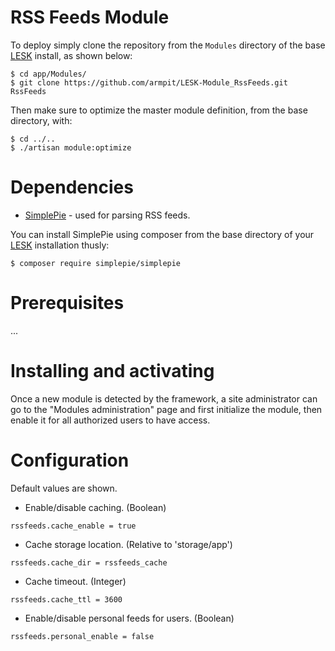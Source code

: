 # RSS Feeds Module

To deploy simply clone the repository from the ```Modules``` directory of the base [LESK](https://github.com/sroutier/laravel-enterprise-starter-kit) install, as shown below:

```
$ cd app/Modules/
$ git clone https://github.com/armpit/LESK-Module_RssFeeds.git RssFeeds
```

Then make sure to optimize the master module definition, from the base directory, with:

```
$ cd ../..
$ ./artisan module:optimize
```

# Dependencies

- [SimplePie](https://github.com/simplepie/simplepie "SimplePie") - used for parsing RSS feeds.

You can install SimplePie using composer from the base directory of your [LESK](https://github.com/sroutier/laravel-enterprise-starter-kit) installation thusly:

```
$ composer require simplepie/simplepie
```

# Prerequisites
...

# Installing and activating
Once a new module is detected by the framework, a site administrator can go to the "Modules administration" page and first 
initialize the module, then enable it for all authorized users to have access.

# Configuration
Default values are shown. 

* Enable/disable caching. (Boolean)
```
rssfeeds.cache_enable = true
```

* Cache storage location. (Relative to 'storage/app')
```
rssfeeds.cache_dir = rssfeeds_cache
```

* Cache timeout. (Integer)
```
rssfeeds.cache_ttl = 3600
```

* Enable/disable personal feeds for users. (Boolean)
```
rssfeeds.personal_enable = false
```

